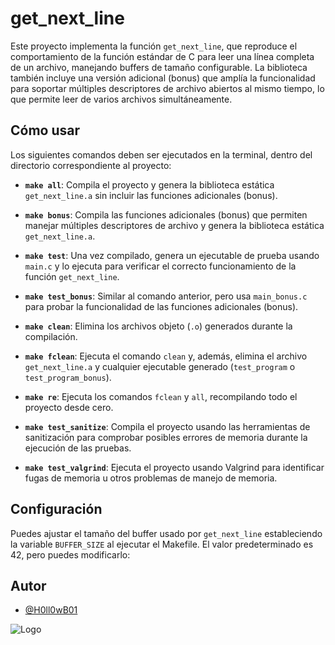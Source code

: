 # get_next_line

Este proyecto implementa la función `get_next_line`, que reproduce el comportamiento de la función estándar de C para leer una línea completa de un archivo, manejando buffers de tamaño configurable. La biblioteca también incluye una versión adicional (bonus) que amplía la funcionalidad para soportar múltiples descriptores de archivo abiertos al mismo tiempo, lo que permite leer de varios archivos simultáneamente.

## Cómo usar

Los siguientes comandos deben ser ejecutados en la terminal, dentro del directorio correspondiente al proyecto:

- **`make all`**: Compila el proyecto y genera la biblioteca estática `get_next_line.a` sin incluir las funciones adicionales (bonus).

- **`make bonus`**: Compila las funciones adicionales (bonus) que permiten manejar múltiples descriptores de archivo y genera la biblioteca estática `get_next_line.a`.

- **`make test`**: Una vez compilado, genera un ejecutable de prueba usando `main.c` y lo ejecuta para verificar el correcto funcionamiento de la función `get_next_line`.

- **`make test_bonus`**: Similar al comando anterior, pero usa `main_bonus.c` para probar la funcionalidad de las funciones adicionales (bonus).

- **`make clean`**: Elimina los archivos objeto (`.o`) generados durante la compilación.

- **`make fclean`**: Ejecuta el comando `clean` y, además, elimina el archivo `get_next_line.a` y cualquier ejecutable generado (`test_program` o `test_program_bonus`).

- **`make re`**: Ejecuta los comandos `fclean` y `all`, recompilando todo el proyecto desde cero.

- **`make test_sanitize`**: Compila el proyecto usando las herramientas de sanitización para comprobar posibles errores de memoria durante la ejecución de las pruebas.

- **`make test_valgrind`**: Ejecuta el proyecto usando Valgrind para identificar fugas de memoria u otros problemas de manejo de memoria.

## Configuración

Puedes ajustar el tamaño del buffer usado por `get_next_line` estableciendo la variable `BUFFER_SIZE` al ejecutar el Makefile. El valor predeterminado es 42, pero puedes modificarlo:

## Autor

- [@H0ll0wB01](https://github.com/H0ll0wB01)

![Logo](https://encrypted-tbn0.gstatic.com/images?q=tbn:ANd9GcTVInHuUPtp3uiEuvF0aYAkFBUzpnr65b2CDA&s)
